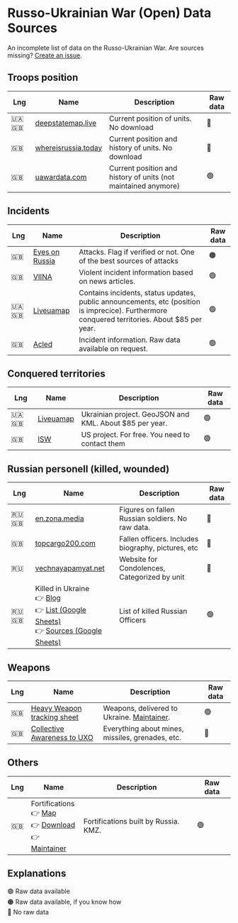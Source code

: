 # Russo-Ukrainian War (Open) Data Sources
An incomplete list of data on the Russo-Ukrainian War. Are sources missing? [Create an issue](https://github.com/simonhuwiler/russo-ukrainian-data-ressources/issues).

## Troops position

| Lng | Name | Description | Raw data |
|-----|------|-------------|----------|
|🇺🇦 🇬🇧|[deepstatemap.live](https://deepstatemap.live/)|Current position of units. No download|🔴|
|🇬🇧|[whereisrussia.today](https://whereisrussia.today/actors)|Current position and history of units. No download|🔴|
|🇬🇧|[uawardata.com](https://www.uawardata.com)|Current position and history of units (not maintained anymore)|🟢|

## Incidents

| Lng | Name | Description | Raw data |
|-----|------|-------------|----------|
|🇬🇧|[Eyes on Russia](https://eyesonrussia.org/)|Attacks. Flag if verified or not. One of the best sources of attacks|🟠|
|🇬🇧|[VIINA](https://github.com/zhukovyuri/VIINA/)|Violent incident information based on news articles.|🟢|
|🇺🇦 🇬🇧|[Liveuamap](https://liveuamap.com/)|Contains incidents, status updates, public announcements, etc (position is imprecice). Furthermore conquered territories. About $85 per year.|🟢|
|🇬🇧|[Acled](https://acleddata.com/ukraine-conflict-monitor/)|Incident information. Raw data available on request.|🟢|

## Conquered territories

| Lng | Name | Description | Raw data |
|-----|------|-------------|----------|
|🇺🇦 🇬🇧|[Liveuamap](https://liveuamap.com/)|Ukrainian project. GeoJSON and KML. About $85 per year.|🟢|
|🇬🇧|[ISW](https://www.understandingwar.org/)|US project. For free. You need to contact them|🟢|

## Russian personell (killed, wounded)

| Lng | Name | Description | Raw data |
|-----|------|-------------|----------|
|🇷🇺 🇬🇧|[en.zona.media](https://en.zona.media/article/2022/05/20/casualties_eng)|Figures on fallen Russian soldiers. No raw data.|🔴|
|🇬🇧|[topcargo200.com](https://topcargo200.com/)|Fallen officers. Includes biography, pictures, etc|🔴|
|🇷🇺|[vechnayapamyat.net](https://www.vechnayapamyat.net/)|Website for Condolences, Categorized by unit|🔴|
|🇷🇺 🇬🇧|Killed in Ukraine<br />👉 [Blog](https://killedinukraine.blogspot.com/)<br />👉 [List (Google Sheets)](https://docs.google.com/spreadsheets/d/1_bpIqkzD88hlSpA-PDZenSQGNnVnxz3lwYHKViSyuUc/edit)<br />👉 [Sources (Google Sheets)](https://docs.google.com/spreadsheets/d/1InyFVmu1LoSjqcWTHe4iD9cR8CNiL-5Ke5Jiz_Mlvwc/edit#gid=0)|List of killed Russian Officers|🟢|

## Weapons

| Lng | Name | Description | Raw data |
|-----|------|-------------|----------|
|🇬🇧|[Heavy Weapon tracking sheet](https://docs.google.com/spreadsheets/d/1ZR4cV8_TbpGMHH6FELPNF3UQPqhn-8D2YEtSLf_n8l0/edit#gid=0)|Weapons, delivered to Ukraine. [Maintainer](https://twitter.com/Jeff21461).|🟢|
|🇬🇧|[Collective Awareness to UXO](https://cat-uxo.com/)|Everything about mines, missiles, grenades, etc.|🔴|

## Others
| Lng | Name | Description | Raw data |
|-----|------|-------------|----------|
|🇬🇧|Fortifications<br />👉 [Map](https://www.google.com/maps/d/edit?mid=1rRKs40IEbGRsV0Fhky25l5OkPJ_vUvQ&usp=sharing)<br />👉 [Download](https://www.google.com/maps/d/kml?mid=1rRKs40IEbGRsV0Fhky25l5OkPJ_vUvQ)<br />👉 [Maintainer](https://twitter.com/bradyafr)|Fortifications built by Russia. KMZ.|🟢|

## Explanations
🟢 Raw data available  
🟠 Raw data available, if you know how  
🔴 No raw data